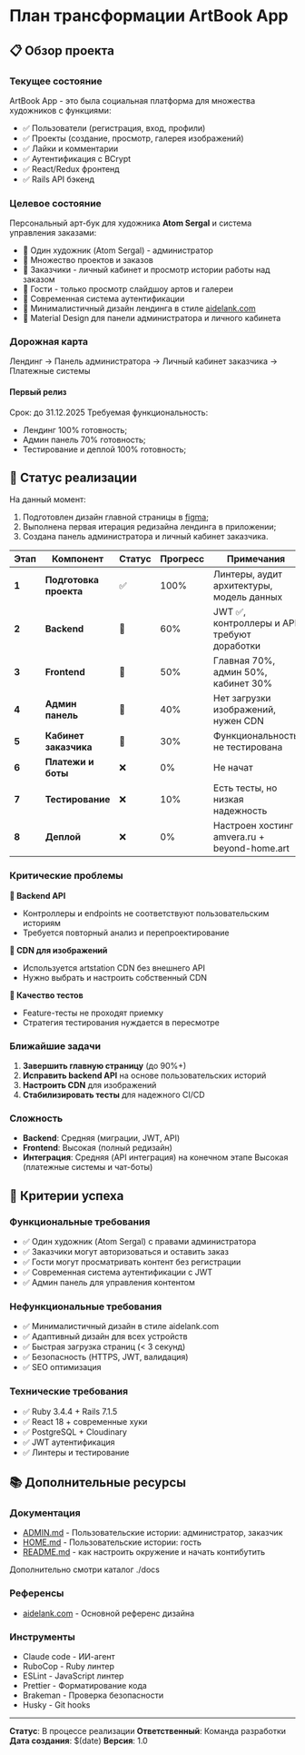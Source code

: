 # План трансформации ArtBook App

## 📋 Обзор проекта

### Текущее состояние

ArtBook App - это была социальная платформа для множества художников с функциями:

- ✅ Пользователи (регистрация, вход, профили)
- ✅ Проекты (создание, просмотр, галерея изображений)
- ✅ Лайки и комментарии
- ✅ Аутентификация с BCrypt
- ✅ React/Redux фронтенд
- ✅ Rails API бэкенд

### Целевое состояние

Персональный арт-бук для художника **Atom Sergal** и система управления заказами:

- 🎯 Один художник (Atom Sergal) - администратор
- 🎯 Множество проектов и заказов
- 🎯 Заказчики - личный кабинет и просмотр истории работы над заказом
- 🎯 Гости - только просмотр слайдшоу артов и галереи
- 🎯 Современная система аутентификации
- 🎯 Минималистичный дизайн лендинга в стиле [aidelank.com](https://aidelank.com/)
- 🎯 Material Design для панели администратора и личного кабинета

### Дорожная карта
Лендинг → Панель администратора → Личный кабинет заказчика → Платежные системы

#### Первый релиз
Срок: до 31.12.2025
Требуемая функциональность:
- Лендинг 100% готовность;
- Админ панель 70% готовность;
- Тестирование и деплой 100% готовность;

## 🚀 Статус реализации
На данный момент:
1. Подготовлен дизайн главной страницы в [figma](https://www.figma.com/design/2bBYuF2MmKZQflUiDZ0O45/Beyond-Home?node-id=332-6&t=05qvttvh4VYK7QBx-4);
2. Выполнена первая итерация редизайна лендинга в приложении;
3. Создана панель администратора и личный кабинет заказчика.

| Этап | Компонент | Статус | Прогресс | Примечания |
|------|-----------|--------|----------|------------|
| **1** | **Подготовка проекта** | ✅ | 100% | Линтеры, аудит архитектуры, модель данных |
| **2** | **Backend** | 🔄 | 60% | JWT ✅, контроллеры и API требуют доработки |
| **3** | **Frontend** | 🔄 | 50% | Главная 70%, админ 50%, кабинет 30% |
| **4** | **Админ панель** | 🔄 | 40% | Нет загрузки изображений, нужен CDN |
| **5** | **Кабинет заказчика** | 🔄 | 30% | Функциональность не тестирована |
| **6** | **Платежи и боты** | ❌ | 0% | Не начат |
| **7** | **Тестирование** | ❌ | 10% | Есть тесты, но низкая надежность |
| **8** | **Деплой** | ❌ | 0% | Настроен хостинг amvera.ru + beyond-home.art |

### Критические проблемы

**🔴 Backend API**
- Контроллеры и endpoints не соответствуют пользовательским историям
- Требуется повторный анализ и перепроектирование

**🔴 CDN для изображений**  
- Используется artstation CDN без внешнего API
- Нужно выбрать и настроить собственный CDN

**🔴 Качество тестов**
- Feature-тесты не проходят приемку
- Стратегия тестирования нуждается в пересмотре

### Ближайшие задачи

1. **Завершить главную страницу** (до 90%+)
2. **Исправить backend API** на основе пользовательских историй  
3. **Настроить CDN** для изображений
4. **Стабилизировать тесты** для надежного CI/CD

### Сложность

- **Backend**: Средняя (миграции, JWT, API)
- **Frontend**: Высокая (полный редизайн)
- **Интеграция**: Средняя (API интеграция) на конечном этапе Высокая (платежные системы и чат-боты)

## 🎯 Критерии успеха

### Функциональные требования

- ✅ Один художник (Atom Sergal) с правами администратора
- ✅ Заказчики могут авторизоваться и оставить заказ
- ✅ Гости могут просматривать контент без регистрации
- ✅ Современная система аутентификации с JWT
- ✅ Админ панель для управления контентом

### Нефункциональные требования

- ✅ Минималистичный дизайн в стиле aidelank.com
- ✅ Адаптивный дизайн для всех устройств
- ✅ Быстрая загрузка страниц (< 3 секунд)
- ✅ Безопасность (HTTPS, JWT, валидация)
- ✅ SEO оптимизация

### Технические требования

- ✅ Ruby 3.4.4 + Rails 7.1.5
- ✅ React 18 + современные хуки
- ✅ PostgreSQL + Cloudinary
- ✅ JWT аутентификация
- ✅ Линтеры и тестирование

## 📚 Дополнительные ресурсы

### Документация

- [ADMIN.md](https://github.com/halconel/art-book-app/blob/master/.claude/ADMIN.md#пользовательские-истории) - Пользовательские истории: администратор, заказчик
- [HOME.md](https://github.com/halconel/art-book-app/blob/master/.claude/HOME.md#пользовательские-истории) - Пользовательские истории: гость
- [README.md](./README.md) - как настроить окружение и начать контибутить

Дополнительно смотри каталог ./docs

### Референсы

- [aidelank.com](https://aidelank.com/) - Основной референс дизайна

### Инструменты

- Claude code - ИИ-агент
- RuboCop - Ruby линтер
- ESLint - JavaScript линтер
- Prettier - Форматирование кода
- Brakeman - Проверка безопасности
- Husky - Git hooks

---

**Статус**: В процессе реализации
**Ответственный**: Команда разработки
**Дата создания**: $(date)
**Версия**: 1.0
